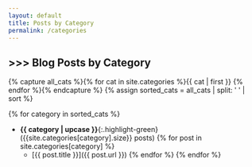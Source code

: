 ```yaml
---
layout: default
title: Posts by Category
permalink: /categories
---
```


## \>>> Blog Posts by Category

{% capture all_cats %}{% for cat in site.categories %}{{ cat | first }} {% endfor %}{% endcapture %}
{% assign sorted_cats = all_cats | split: ' ' | sort %}

{% for category in sorted_cats %}
  - **{{ category | upcase }}**{:.highlight-green} ({{site.categories[category].size}} posts)
  {% for post in site.categories[category] %}
    - [{{ post.title }}]({{ post.url }})
  {% endfor %}
{% endfor %}
